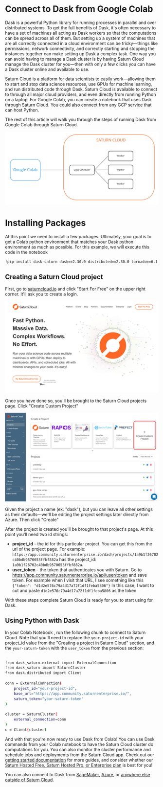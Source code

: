 # Connect to Dask from Google Colab

Dask is a powerful Python library for running processes in parallel and over distributed systems. To get the full benefits of Dask, it's often necessary to have a set of machines all acting as Dask workers so that the computations can be spread across all of them. But setting up a system of machines that are all correctly connected in a cloud environment can be tricky—things like permissions, network connectivity, and correctly starting and stopping the instances together can make setting up Dask a complex task. One way you can avoid having to manage a Dask cluster is by having Saturn Cloud manage the Dask cluster for you—then with only a few clicks you can have a Dask cluster online and available to use.

Saturn Cloud is a platform for data scientists to easily work—allowing them to start and stop data science resources, use GPUs for machine learning, and run distributed code through Dask. Saturn Cloud is available to connect to through all major cloud providers, and even directly from running Python on a laptop. For Google Colab, you can create a notebook that uses Dask through Saturn Cloud. You could also connect from any GCP service that can host Python.

The rest of this article will walk you through the steps of running Dask from Google Colab through Saturn Cloud.

<img src="/images/docs/colab_00.jpg" alt-text="Using Saturn cloud from Google Colab" class="doc-image">

# Installing Packages

At this point we need to install a few packages. Ultimately, your goal is to get a Colab python environment that matches your Dask python environment as much as possible.  For this example, we will execute this code in the notebook

```bash
!pip install dask-saturn dask==2.30.0 distributed==2.30.0 tornado==6.1 numpy==1.20
```

## Creating a Saturn Cloud project

First, go to [saturncloud.io](https://saturncloud.io) and click "Start For Free" on the upper right corner. It'll ask you to create a login.

<img src="/images/docs/homepage.jpg" alt-text="Saturn Cloud homepage" class="doc-image">

Once you have done so, you'll be brought to the Saturn Cloud projects page. Click "Create Custom Project"

<img src="/images/docs/custom_project.jpg" alt-text="Create Saturn Cloud project" class="doc-image">

Given the project a name (ex: "dask"), but you can leave all other settings as their defaults—we'll be editing the project settings later directly from Azure. Then click "Create"

After the project is created you'll be brought to that project's page. At this point you'll need two id strings:

- **project_id** - the id for this particular project. You can get this from the url of the project page. For example: `https://app.community.saturnenterprise.io/dash/projects/1a9b1f26702c40bdb9570653ffbf882a` has the project_id: `1a9b1f26702c40bdb9570653ffbf882a`.
- **user_token** - the token that authenticates you with Saturn. Go to  <a href="https://app.community.saturnenterprise.io/api/user/token" target='_blank' rel='noopener'>https://app.community.saturnenterprise.io/api/user/token</a> and save token.  For example when I visit that URL, I see something like this `{"token": "d1d2e576c79a4d17a72f1df1feba5806"}` In this case, I want to cut and paste `d1d2e576c79a4d17a72f1df1feba5806` as the token

With these steps complete Saturn Cloud is ready for you to start using for Dask.

## Using Python with Dask

In your Colab Notebook , run the following chunk to connect to Saturn Cloud. Note that you'll need to replace the `your-project-id` with your project_id value from the "Creating a project in Saturn Cloud" section, and the `your-saturn-token` with the `user_token` from the previous section:

```bash

from dask_saturn.external import ExternalConnection
from dask_saturn import SaturnCluster
from dask.distributed import Client

conn = ExternalConnection(
    project_id="your-project-id",
    base_url="https://app.community.saturnenterprise.io/",
    saturn_token="your-saturn-token"
)

cluster = SaturnCluster(
    external_connection=conn
)
c = Client(cluster)

```

And with that you're now ready to use Dask from Colab! You can use Dask commands from your Colab notebook to have the Saturn Cloud cluster do computations for you. You can also monitor the cluster performance and schedule jobs and deployments from the Saturn Cloud app. Check out our [getting started documentation](<docs/Reference/resources_wont_start.md>) for more guides, and consider whether our [Saturn Hosted Free, Saturn Hosted Pro, or Enterprise plan](/docs) is best for you!

You can also connect to Dask from [SageMaker](<docs/Using Saturn Cloud/External Connect/sagemaker_external_connect.md>), [Azure](<docs/Using Saturn Cloud/External Connect/azure_external_connect.md>), or [anywhere else outside of Saturn Cloud](<docs/Using Saturn Cloud/External Connect/external_connect.md>).
